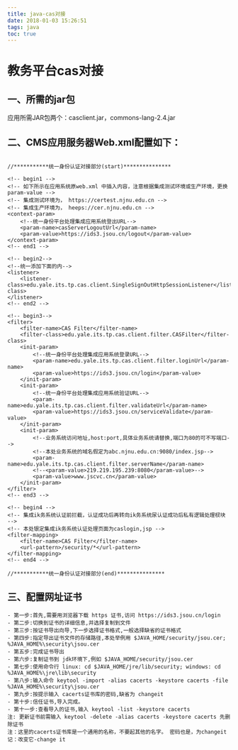 ```yaml
---
title: java-cas对接
date: 2018-01-03 15:26:51
tags: java
toc: true
---
```


# 教务平台cas对接

## 一、所需的jar包

应用所需JAR包两个：casclient.jar，commons-lang-2.4.jar

<!-- more -->


## 二、CMS应用服务器Web.xml配置如下：

```

//***********统一身份认证对接部分(start)***************

<!-- begin1 -->
<!-- 如下所示在应用系统原web.xml 中插入内容，注意根据集成测试环境或生产环境，更换param-value -->
<!-- 集成测试环境为， https://certest.njnu.edu.cn -->
<!-- 集成生产环境为， heeps://cer.njnu.edu.cn -->
<context-param>
    <!--统一身份平台处理集成应用系统登出URL-->
    <param-name>casServerLogoutUrl</param-name>
    <param-value>https://ids3.jsou.cn/logout</param-value>
</context-param>
<!-- end1 -->

<!-- begin2-->
<!--统一添加下面的内-->
<listener>
    <listener-class>edu.yale.its.tp.cas.client.SingleSignOutHttpSessionListener</listener-class>
</listener>     
<!-- end2 -->

<!-- begin3-->
<filter>
    <filter-name>CAS Filter</filter-name>
    <filter-class>edu.yale.its.tp.cas.client.filter.CASFilter</filter-class>
    <init-param>
        <!--统一身份平台处理集成应用系统登录URL-->
        <param-name>edu.yale.its.tp.cas.client.filter.loginUrl</param-name>
        <param-value>https://ids3.jsou.cn/login</param-value>
    </init-param>
    <init-param>
        <!--统一身份平台处理集成应用系统验证URL-->
        <param-name>edu.yale.its.tp.cas.client.filter.validateUrl</param-name>
        <param-value>https://ids3.jsou.cn/serviceValidate</param-value>
    </init-param>
    <init-param>
        <!--业务系统访问地址,host:port,具体业务系统请替换,端口为80的可不写端口-->
        <!--本处业务系统的域名假定为abc.njnu.edu.cn:9080/index.jsp-->
        <param-name>edu.yale.its.tp.cas.client.filter.serverName</param-name>
        <!--<param-value>219.219.195.239:8080</param-value>-->
        <param-value>www.jscvc.cn</param-value>
    </init-param>
</filter>
<!-- end3 -->

<!-- begin4 -->
<!-- 集成ik务系统认证前拦截，认证成功后再转向ik务系统尿认证成功后私有逻辑处理棂块 -->
<!-- 本处银定集成ik务系统认证处理页面为caslogin,jsp -->
<filter-mapping>
    <filter-name>CAS Filter</filter-name>
    <url-pattern>/security/*</url-pattern>
</filter-mapping>
<!-- end4 -->

//***********统一身份认证对接部分(end)***************

```

## 三、配置网址证书

    - 第一步:首先,需要用浏览器下载 https 证书,访问 https://ids3.jsou.cn/login 
    - 第二步:切换到证书的详细信息,并选择复制到文件 
    - 第三步:按证书导出向导,下一步选择证书格式,一般选择缺省的证书格式 
    - 第四步:指定导出证书文件的存储路径,本处举例用 $JAVA_HOME/security/jsou.cer; %JAVA_HOME%\security\jsou.cer
    - 第五步:完成证书导出 
    - 第六步:复制证书到 jdk环境下,例如 $JAVA_HOME/security/jsou.cer
    - 第七步:使用命令行 linux: cd $JAVA_HOME/jre/lib/security; windows: cd %JAVA_HOME%\jre\lib\security
    - 第八步:输入命令 keytool -import -alias cacerts -keystore cacerts -file %JAVA_HOME%\security\jsou.cer
    - 第九步:按提示输入 cacerts证书库的密码,缺省为 changeit
    - 第十步:信任证书,导入完成。 
    - 第十一步:查看导入的证书,输入 keytool -list -keystore cacerts
    注: 更新证书前需输入 keytool -delete -alias cacerts -keystore cacerts 先删除证书 
    注：这里的cacerts证书库是一个通用的名称，不要起其他的名字。 密码也是，为changeit 记：改变它-change it
